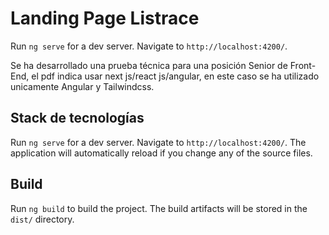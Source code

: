 # Landing Page Listrace

Run `ng serve` for a dev server. Navigate to `http://localhost:4200/`.  

Se ha desarrollado una prueba técnica para una posición Senior de Front-End, el pdf indica usar next 
js/react js/angular, en este caso se ha utilizado unicamente Angular y Tailwindcss.  

## Stack de tecnologías

Run `ng serve` for a dev server. Navigate to `http://localhost:4200/`. The application will automatically reload if you change any of the source files.

## Build

Run `ng build` to build the project. The build artifacts will be stored in the `dist/` directory.
